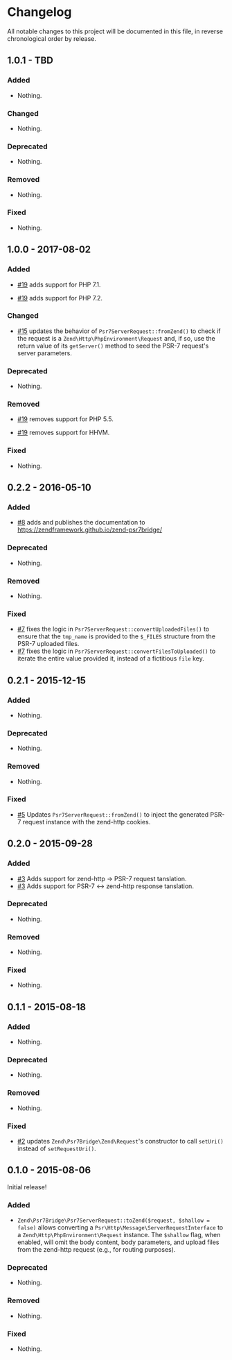 # Changelog

All notable changes to this project will be documented in this file, in reverse chronological order by release.

## 1.0.1 - TBD

### Added

- Nothing.

### Changed

- Nothing.

### Deprecated

- Nothing.

### Removed

- Nothing.

### Fixed

- Nothing.

## 1.0.0 - 2017-08-02

### Added

- [#19](https://github.com/zendframework/zend-psr19bridge/pull/19) adds support
  for PHP 7.1.

- [#19](https://github.com/zendframework/zend-psr19bridge/pull/19) adds support
  for PHP 7.2.

### Changed

- [#15](https://github.com/zendframework/zend-psr15bridge/pull/15) updates the
  behavior of `Psr7ServerRequest::fromZend()` to check if the request is a
  `Zend\Http\PhpEnvironment\Request` and, if so, use the return value of its
  `getServer()` method to seed the PSR-7 request's server parameters.

### Deprecated

- Nothing.

### Removed

- [#19](https://github.com/zendframework/zend-psr19bridge/pull/19) removes
  support for PHP 5.5.

- [#19](https://github.com/zendframework/zend-psr19bridge/pull/19) removes
  support for HHVM.

### Fixed

- Nothing.

## 0.2.2 - 2016-05-10

### Added

- [#8](https://github.com/zendframework/zend-psr8bridge/pull/8) adds and
  publishes the documentation to https://zendframework.github.io/zend-psr7bridge/

### Deprecated

- Nothing.

### Removed

- Nothing.

### Fixed

- [#7](https://github.com/zendframework/zend-psr7bridge/pull/7) fixes
  the logic in `Psr7ServerRequest::convertUploadedFiles()` to ensure that the
  `tmp_name` is provided to the `$_FILES` structure from the PSR-7 uploaded
  files.
- [#7](https://github.com/zendframework/zend-psr7bridge/pull/7) fixes
  the logic in `Psr7ServerRequest::convertFilesToUploaded()` to iterate the
  entire value provided it, instead of a fictitious `file` key.

## 0.2.1 - 2015-12-15

### Added

- Nothing.

### Deprecated

- Nothing.

### Removed

- Nothing.

### Fixed

- [#5](https://github.com/zendframework/zend-psr7bridge/pull/5) Updates
  `Psr7ServerRequest::fromZend()` to inject the generated PSR-7 request
  instance with the zend-http cookies.

## 0.2.0 - 2015-09-28

### Added

- [#3](https://github.com/zendframework/zend-psr7bridge/pull/3) Adds support for
  zend-http -&gt; PSR-7 request tanslation.
- [#3](https://github.com/zendframework/zend-psr7bridge/pull/3) Adds support for
  PSR-7 &lt;-&gt; zend-http response tanslation.

### Deprecated

- Nothing.

### Removed

- Nothing.

### Fixed

- Nothing.

## 0.1.1 - 2015-08-18

### Added

- Nothing.

### Deprecated

- Nothing.

### Removed

- Nothing.

### Fixed

- [#2](https://github.com/zendframework/zend-psr7bridge/pull/2) updates
  `Zend\Psr7Bridge\Zend\Request`'s constructor to call `setUri()` instead of
  `setRequestUri()`.

## 0.1.0 - 2015-08-06

Initial release!

### Added

- `Zend\Psr7Bridge\Psr7ServerRequest::toZend($request, $shallow = false)` allows
  converting a `Psr\Http\Message\ServerRequestInterface` to a
  `Zend\Http\PhpEnvironment\Request` instance. The `$shallow` flag, when
  enabled, will omit the body content, body parameters, and upload files from
  the zend-http request (e.g., for routing purposes).

### Deprecated

- Nothing.

### Removed

- Nothing.

### Fixed

- Nothing.
